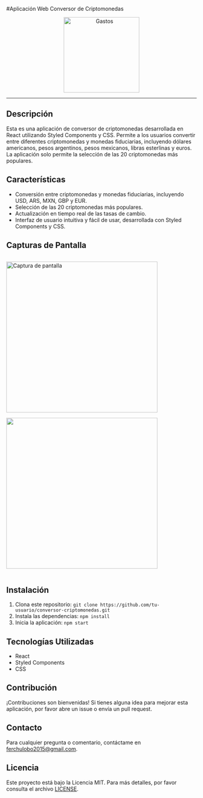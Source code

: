 #Aplicación Web Conversor de Criptomonedas

<p align="center">
  <img src="https://res.cloudinary.com/dpvzlh1zv/image/upload/v1713529119/Aplicacion%20Conversor%20de%20Criptomonedas/zrl5g5wiisd6ncpg8zpi.png" alt="Gastos" width="200"/>
</p>

---

## Descripción

Esta es una aplicación de conversor de criptomonedas desarrollada en React utilizando Styled Components y CSS. Permite a los usuarios convertir entre diferentes criptomonedas y monedas fiduciarias, incluyendo dólares americanos, pesos argentinos, pesos mexicanos, libras esterlinas y euros. La aplicación solo permite la selección de las 20 criptomonedas más populares.

## Características

- Conversión entre criptomonedas y monedas fiduciarias, incluyendo USD, ARS, MXN, GBP y EUR.
- Selección de las 20 criptomonedas más populares.
- Actualización en tiempo real de las tasas de cambio.
- Interfaz de usuario intuitiva y fácil de usar, desarrollada con Styled Components y CSS.

## Capturas de Pantalla

<div style="display: inline-block;">
  <p>
    <img src="https://res.cloudinary.com/dpvzlh1zv/image/upload/v1713529118/Aplicacion%20Conversor%20de%20Criptomonedas/ujppyc98jacd0gmcdy0p.png" alt="Captura de pantalla" width="400"/>
  </p>
  <p>
    <img src="https://res.cloudinary.com/dpvzlh1zv/image/upload/v1713529119/Aplicacion%20Conversor%20de%20Criptomonedas/zrl5g5wiisd6ncpg8zpi.png" width="400"/>
  </p>
</div>

## Instalación

1. Clona este repositorio: `git clone https://github.com/tu-usuario/conversor-criptomonedas.git`
2. Instala las dependencias: `npm install`
3. Inicia la aplicación: `npm start`

## Tecnologías Utilizadas

- React
- Styled Components
- CSS

## Contribución

¡Contribuciones son bienvenidas! Si tienes alguna idea para mejorar esta aplicación, por favor abre un issue o envía un pull request.

## Contacto

Para cualquier pregunta o comentario, contáctame en <a href="mailto:ferchulobo2015@gmail.com" target="_blank" rel="noopener noreferrer">ferchulobo2015@gmail.com</a>.

## Licencia

Este proyecto está bajo la Licencia MIT. Para más detalles, por favor consulta el archivo [LICENSE](LICENSE).
